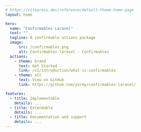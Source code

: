 ```yaml
---
# https://vitepress.dev/reference/default-theme-home-page
layout: home

hero:
  name: "Confirmables Laravel"
  text: ""
  tagline: A confirmable actions package
  image:
      src: /confirmables.png
      alt: Confirmables laravel - Confirmables
  actions:
    - theme: brand
      text: Get Started
      link: /v1/introduction/what-is-confirmables
    - theme: alt
      text: View on GitHub
      link: https://github.com/yormy/confirmables-laravel/

features:
  - title: Implementable
    details: ...
  - title: Extendable
    details: ...
  - title: Documentation and support
    details: ...
---
```


